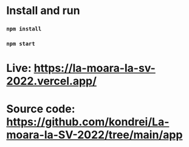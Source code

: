 
# Install and run
### `npm install`
### `npm start`

# Live: https://la-moara-la-sv-2022.vercel.app/
# Source code: https://github.com/kondrei/La-moara-la-SV-2022/tree/main/app
